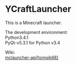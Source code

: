 YCraftLauncher
=================================

This is a Minecraft launcher.

The development environment:<br/>
	Python3.4.1<br/>
	PyQt-v5.3.1 for Python v3.4<br/> 
	
Wiki:<br/>
<a href="https://github.com/tomsik68/mclauncher-api/wiki" target="_blank">mclauncher-api[tomsik68]</a>